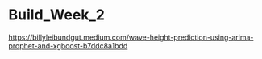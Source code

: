 # Build_Week_2

https://billyleibundgut.medium.com/wave-height-prediction-using-arima-prophet-and-xgboost-b7ddc8a1bdd
